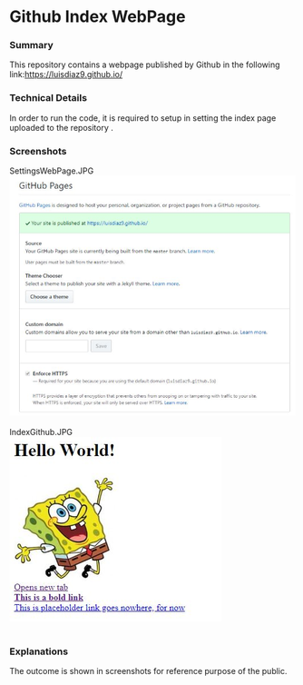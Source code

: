 # Github Index WebPage
### Summary
This repository contains a webpage published by Github in the following link:https://luisdiaz9.github.io/<br>
### Technical Details
In order to run the code, it is required to setup in setting the index page uploaded to the repository  .<br>
### Screenshots
SettingsWebPage.JPG<br>
![SettingsWebPage](SettingsWebPage.JPG)<br><br>
IndexGithub.JPG<br>
![IndexGithub](IndexGithub.JPG)<br><br>
### Explanations<br>
The outcome is shown in screenshots for reference purpose of the public.<br>
